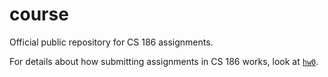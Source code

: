 # course
Official public repository for CS 186 assignments.

For details about how submitting assignments in CS 186 works, look at [`hw0`](https://github.com/berkeley-cs186/course/blob/master/hw0/README.md).
